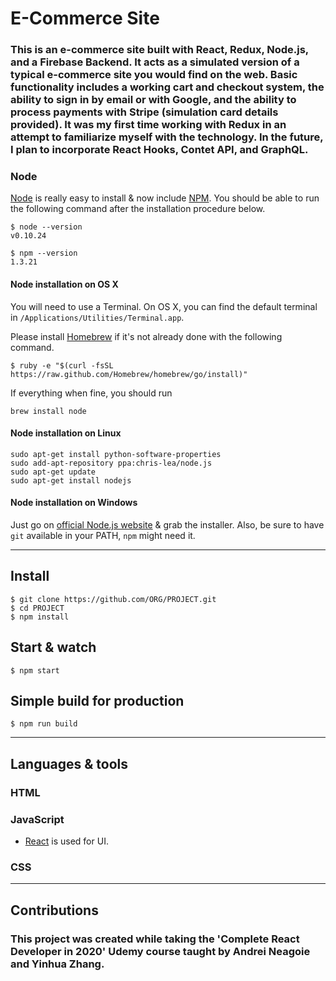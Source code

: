 # E-Commerce Site

### This is an e-commerce site built with React, Redux, Node.js, and a Firebase Backend. It acts as a simulated version of a typical e-commerce site you would find on the web. Basic functionality includes a working cart and checkout system, the ability to sign in by email or with Google, and the ability to process payments with Stripe (simulation card details provided). It was my first time working with Redux in an attempt to familiarize myself with the technology. In the future, I plan to incorporate React Hooks, Contet API, and GraphQL.


### Node

[Node](http://nodejs.org/) is really easy to install & now include [NPM](https://npmjs.org/).
You should be able to run the following command after the installation procedure
below.

    $ node --version
    v0.10.24

    $ npm --version
    1.3.21

#### Node installation on OS X

You will need to use a Terminal. On OS X, you can find the default terminal in
`/Applications/Utilities/Terminal.app`.

Please install [Homebrew](http://brew.sh/) if it's not already done with the following command.

    $ ruby -e "$(curl -fsSL https://raw.github.com/Homebrew/homebrew/go/install)"

If everything when fine, you should run

    brew install node

#### Node installation on Linux

    sudo apt-get install python-software-properties
    sudo add-apt-repository ppa:chris-lea/node.js
    sudo apt-get update
    sudo apt-get install nodejs

#### Node installation on Windows

Just go on [official Node.js website](http://nodejs.org/) & grab the installer.
Also, be sure to have `git` available in your PATH, `npm` might need it.

---

## Install

    $ git clone https://github.com/ORG/PROJECT.git
    $ cd PROJECT
    $ npm install


## Start & watch

    $ npm start

## Simple build for production

    $ npm run build
---

## Languages & tools

### HTML

### JavaScript

- [React](http://facebook.github.io/react) is used for UI.

### CSS

---
## Contributions
### This project was created while taking the 'Complete React Developer in 2020' Udemy course taught by Andrei Neagoie and Yinhua Zhang.

